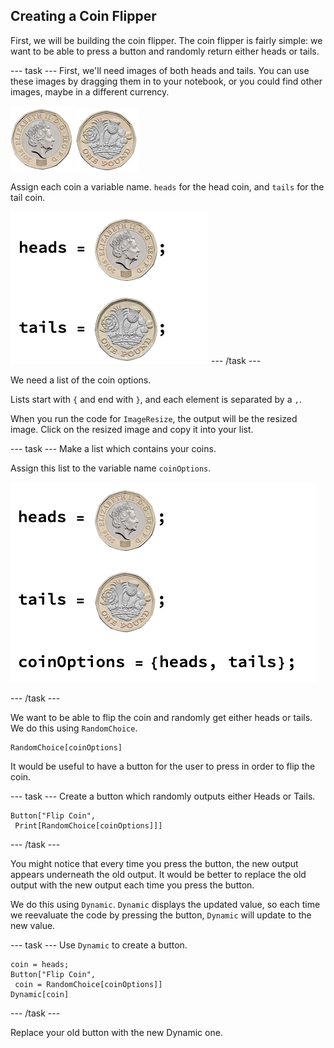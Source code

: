 ## Creating a Coin Flipper

First, we will be building the coin flipper. The coin flipper is fairly simple: we want to be able to press a button and randomly return either heads or tails.

--- task ---
First, we'll need images of both heads and tails. You can use these images by dragging them in to your notebook, or you could find other images, maybe in a different currency.

![Heads](images/Head.png)
![Tails](images/Tail.png)

Assign each coin a variable name. `heads` for the head coin, and `tails` for the tail coin.

![Set Up](images/setup.png)
--- /task ---

We need a list of the coin options.

Lists start with `{` and end with `}`, and each element is separated by a `,`.

When you run the code for `ImageResize`, the output will be the resized image. Click on the resized image and copy it into your list.

--- task ---
Make a list which contains your coins.

Assign this list to the variable name `coinOptions`.

![Making a List](images/assigningvariables.png)

--- /task ---

We want to be able to flip the coin and randomly get either heads or tails. We do this using `RandomChoice`.

```
RandomChoice[coinOptions]
```

It would be useful to have a button for the user to press in order to flip the coin.

--- task ---
Create a button which randomly outputs either Heads or Tails.

```
Button["Flip Coin", 
 Print[RandomChoice[coinOptions]]]
```
--- /task ---

You might notice that every time you press the button, the new output appears underneath the old output. It would be better to replace the old output with the new output each time you press the button.

We do this using `Dynamic`. `Dynamic` displays the updated value, so each time we reevaluate the code by pressing the button, `Dynamic` will update to the new value.

--- task ---
Use `Dynamic` to create a button. 

```
coin = heads;
Button["Flip Coin", 
 coin = RandomChoice[coinOptions]]
Dynamic[coin]
```
--- /task ---

Replace your old button with the new Dynamic one.
